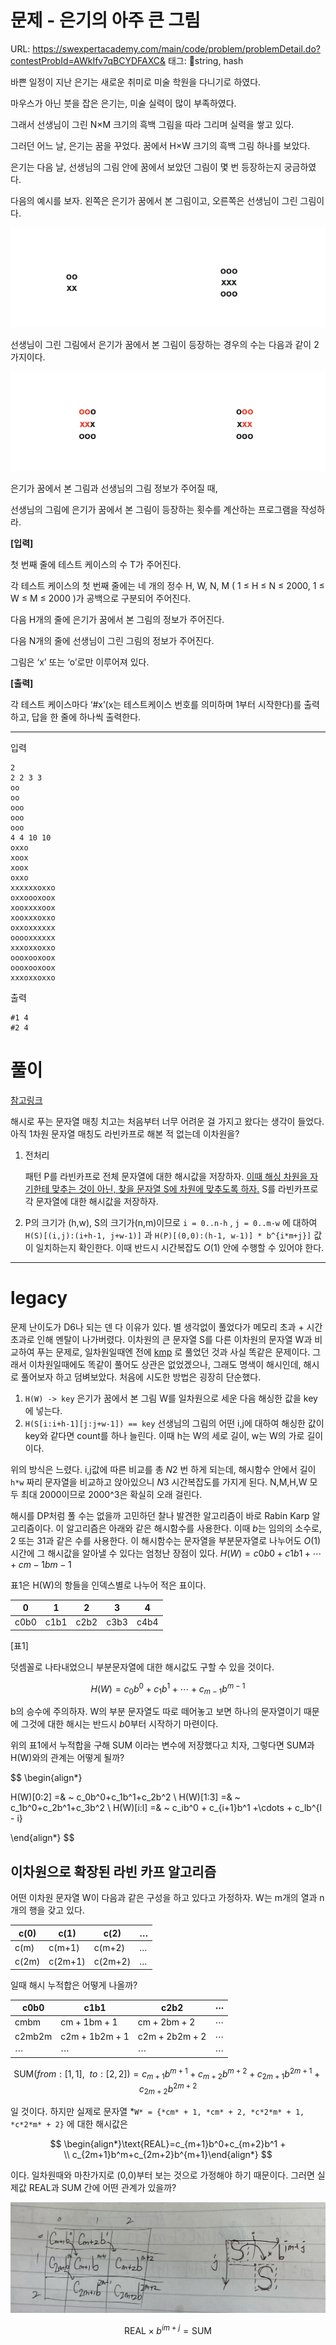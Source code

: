 # 문제 - 은기의 아주 큰 그림

URL: https://swexpertacademy.com/main/code/problem/problemDetail.do?contestProbId=AWkIfv7qBCYDFAXC&
태그: string, hash

바쁜 일정이 지난 은기는 새로운 취미로 미술 학원을 다니기로 하였다.

마우스가 아닌 붓을 잡은 은기는, 미술 실력이 많이 부족하였다.

그래서 선생님이 그린 N×M 크기의 흑백 그림을 따라 그리며 실력을 쌓고 있다.

그러던 어느 날, 은기는 꿈을 꾸었다. 꿈에서 H×W 크기의 흑백 그림 하나를 보았다.

은기는 다음 날, 선생님의 그림 안에 꿈에서 보았던 그림이 몇 번 등장하는지 궁금하였다.

다음의 예시를 보자. 왼쪽은 은기가 꿈에서 본 그림이고, 오른쪽은 선생님이 그린 그림이다.

![스크린샷 2023-02-21 14.12.40.png](resources/2023-02-21_14.12.40.png)

선생님이 그린 그림에서 은기가 꿈에서 본 그림이 등장하는 경우의 수는 다음과 같이 2가지이다.

![스크린샷 2023-02-21 14.12.55.png](resources/2023-02-21_14.12.55.png)

은기가 꿈에서 본 그림과 선생님의 그림 정보가 주어질 때,

선생님의 그림에 은기가 꿈에서 본 그림이 등장하는 횟수를 계산하는 프로그램을 작성하라.

**\[입력\]**

첫 번째 줄에 테스트 케이스의 수 T가 주어진다.

각 테스트 케이스의 첫 번째 줄에는 네 개의 정수 H, W, N, M ( 1 ≤ H ≤ N ≤ 2000, 1 ≤ W ≤ M ≤ 2000 )가 공백으로 구분되어 주어진다.

다음 H개의 줄에 은기가 꿈에서 본 그림의 정보가 주어진다.

다음 N개의 줄에 선생님이 그린 그림의 정보가 주어진다.

그림은 ‘x’ 또는 ‘o’로만 이루어져 있다.

**\[출력\]**

각 테스트 케이스마다 ‘#x’(x는 테스트케이스 번호를 의미하며 1부터 시작한다)를 출력하고, 답을 한 줄에 하나씩 출력한다.

---

입력

```
2
2 2 3 3
oo
oo
ooo
ooo
ooo
4 4 10 10
oxxo
xoox
xoox
oxxo
xxxxxxoxxo
oxxoooxoox
xooxxxxoox
xooxxxoxxo
oxxoxxxxxx
ooooxxxxxx
xxxoxxoxxo
oooxooxoox
oooxooxoox
xxxoxxoxxo
```

출력

```
#1 4
#2 4
```

# 풀이

[참고링크](https://m.blog.naver.com/kks227/220927272165)

해시로 푸는 문자열 매칭 치고는 처음부터 너무 어려운 걸 가지고 왔다는 생각이 들었다. 아직 1차원 문자열 매칭도 라빈카프로 해본 적 없는데 이차원을?

1. 전처리

   패턴 P를 라빈카프로 전체 문자열에 대한 해시값을 저장하자. [이때 해싱 차원을 자기한테 맞추는 것이 아닌, 찾을 문자열 S에 차원에 맞추도록 하자.](https://www.notion.so/Rabin-Karp-2ce7b2634f3b475ebccd9b39c946387d) S를 라빈카프로 각 문자열에 대한 해시값을 저장하자.

2. P의 크기가 (h,w), S의 크기가(n,m)이므로 `i = 0..n-h` , `j = 0..m-w` 에 대하여 `H(S)[(i,j):(i+h-1, j+w-1)]` 과 `H(P)[(0,0):(h-1, w-1)] * b^{i*m+j}]` 값이 일치하는지 확인한다. 이때 반드시 시간복잡도 $O(1)$ 안에 수행할 수 있어야 한다.

---

# legacy

문제 난이도가 D6나 되는 덴 다 이유가 있다. 별 생각없이 풀었다가 메모리 초과 + 시간 초과로 인해 멘탈이 나가버렸다. 이차원의 큰 문자열 S를 다른 이차원의 문자열 W과 비교하여 푸는 문제로, 일차원일때엔 전에 [kmp](https://www.notion.so/kmp-f159c2f6b506459995d832281de0d949) 로 풀었던 것과 사실 똑같은 문제이다. 그래서 이차원일때에도 똑같이 풀어도 상관은 없었겠으나, 그래도 명색이 해시인데, 해시로 풀어보자 하고 덤벼보았다. 처음에 시도한 방법은 굉장히 단순했다.

1. `H(W) -> key` 은기가 꿈에서 본 그림 W를 일차원으로 세운 다음 해싱한 값을 key에 넣는다.
2. `H(S[i:i+h-1][j:j+w-1]) == key` 선생님의 그림의 어떤 i,j에 대하여 해싱한 값이 key와 같다면 count를 하나 늘린다. 이때 h는 W의 세로 길이, w는 W의 가로 길이이다.

위의 방식은 느렸다. i,j값에 따른 비교를 총 *N*2 번 하게 되는데, 해시함수 안에서 길이 `h*w` 짜리 문자열을 비교하고 앉아있으니 *N*3 시간복잡도를 가지게 된다. N,M,H,W 모두 최대 2000이므로 2000^3은 확실히 오래 걸린다.

해시를 DP처럼 풀 수는 없을까 고민하던 찰나 발견한 알고리즘이 바로 Rabin Karp 알고리즘이다. 이 알고리즘은 아래와 같은 해시함수를 사용한다. 이때 *b*는 임의의 소수로, 2 또는 31과 같은 수를 사용한다. 이 해시함수는 문자열을 부분문자열로 나누어도 _O_(1) 시간에 그 해시값을 알아낼 수 있다는 엄청난 장점이 있다. _H_(_W_) = *c*0*b*0 + *c*1*b*1 + ⋯ + *cm* − 1*bm* − 1

표1은 H(W)의 항들을 인덱스별로 나누어 적은 표이다.

| 0    | 1    | 2    | 3    | 4    |
| ---- | ---- | ---- | ---- | ---- |
| c0b0 | c1b1 | c2b2 | c3b3 | c4b4 |

[표1]

덧셈꼴로 나타내었으니 부분문자열에 대한 해시값도 구할 수 있을 것이다.

$$
H(W)=c_0b^0+c_1b^1+ \cdots +c_{m-1}b^{m-1}
$$

b의 승수에 주의하자. W의 부분 문자열도 따로 떼어놓고 보면 하나의 문자열이기 때문에 그것에 대한 해시는 반드시 *b*0부터 시작하기 마련이다.

위의 표1에서 누적합을 구해 SUM 이라는 변수에 저장했다고 치자, 그렇다면 SUM과 H(W)와의 관계는 어떻게 될까?

$$
\begin{align*}

H(W)[0:2] =& ~ c_0b^0+c_1b^1+c_2b^2 \\
H(W)[1:3] =& ~ c_1b^0+c_2b^1+c_3b^2 \\
H(W)[i:l] =& ~ c_ib^0 + c_{i+1}b^1 +\cdots + c_lb^{l - i}

\end{align*}
$$

## 이차원으로 확장된 라빈 카프 알고리즘

어떤 이차원 문자열 W이 다음과 같은 구성을 하고 있다고 가정하자. W는 m개의 열과 n개의 행을 갖고 있다.

| c(0)  | c(1)    | c(2)    | …   |
| ----- | ------- | ------- | --- |
| c(m)  | c(m+1)  | c(m+2)  | …   |
| c(2m) | c(2m+1) | c(2m+2) | …   |

일때 해시 누적합은 어떻게 나올까?

| c0b0   | c1b1           | c2b2           | ⋯   |
| ------ | -------------- | -------------- | --- |
| cmbm   | cm + 1bm + 1   | cm + 2bm + 2   | ⋯   |
| c2mb2m | c2m + 1b2m + 1 | c2m + 2b2m + 2 | ⋯   |
| ⋯      | ⋯              | ⋯              | ⋯   |

$$
\text{SUM}(from: [1,1], ~~to:[2,2])= c_{m+1}b^{m+1}   + c_{m+2}b^{m+2} + c_{2m+1}b^{2m+1} + c_{2m+2}b^{2m+2}
$$

일 것이다. 하지만 실제로 문자열 *`W* = {*cm* + 1, *cm* + 2, *c*2*m* + 1, *c*2*m* + 2}` 에 대한 해시값은

$$
\begin{align*}\text{REAL}=c_{m+1}b^0+c_{m+2}b^1 + \\ c_{2m+1}b^m+c_{2m+2}b^{m+1}\end{align*}
$$

이다. 일차원때와 마찬가지로 (0,0)부터 보는 것으로 가정해야 하기 때문이다. 그러면 실제값 REAL과 SUM 간에 어떤 관계가 있을까?

![software - 0 1.jpg](resources/software_-_0_1.jpg)

$$
\text{REAL} \times b^{im+j} =  \text{SUM}
$$
